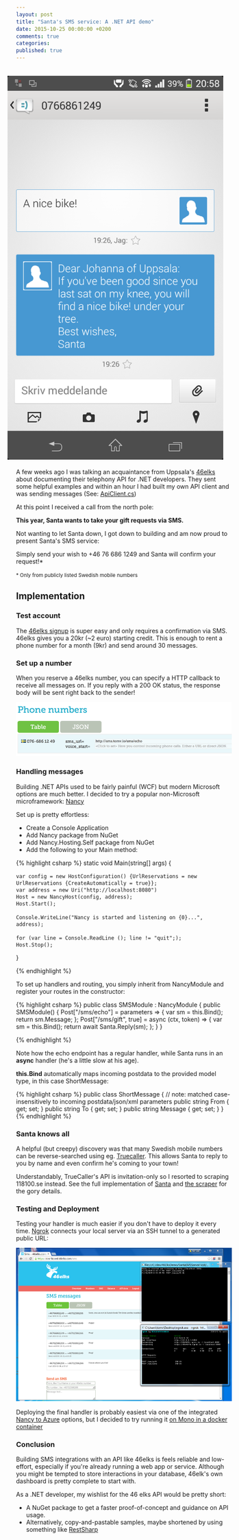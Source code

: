 ```yaml
---
layout: post
title: "Santa's SMS service: A .NET API demo"
date: 2015-10-25 00:00:00 +0200
comments: true
categories:
published: true
---
```


<img style="float: right; padding: 20px" src="https://raw.githubusercontent.com/tomv564/sms-demo/master/images/santa_sms_successful.png"/>

A few weeks ago I was talking an acquaintance from Uppsala's [46elks](https://46elks.com) about documenting their telephony API for .NET developers. They sent some helpful examples and within an hour I had built my own API client and was sending messages (See: [ApiClient.cs](https://github.com/tomv564/sms-demo/blob/master/46ElksClient/ApiClient.cs))

At this point I received a call from the north pole:

**This year, Santa wants to take your gift requests via SMS.**

Not wanting to let Santa down, I got down to building and am now proud to present Santa's SMS service:

Simply send your wish to +46 76 686 1249 and Santa will confirm your request!*

<small>* Only from publicly listed Swedish mobile numbers</small>

## Implementation

### Test account

The [46elks signup](https://46elks.com) is super easy and only requires a confirmation via SMS. 46elks gives you a 20kr (~2 euro) starting credit. This is enough to rent a phone number for a month (9kr) and send around 30 messages.

### Set up a number

When you reserve a 46elks number, you can specify a HTTP callback to receive all messages on. If you reply with a 200 OK status, the response body will be sent right back to the sender!

![46elks dashboard screenshot](https://raw.githubusercontent.com/tomv564/sms-demo/master/images/46elks_phone_number_setup_sized.png)

### Handling messages

Building .NET APIs used to be fairly painful (WCF) but modern Microsoft options are much better. I decided to try a popular non-Microsoft microframework: [Nancy](http://nancyfx.org)

Set up is pretty effortless:

* Create a Console Application
* Add Nancy package from NuGet
* Add Nancy.Hosting.Self package from NuGet
* Add the following to your Main method:

{% highlight csharp %}
static void Main(string[] args) {

    var config = new HostConfiguration() {UrlReservations = new UrlReservations {CreateAutomatically = true}};
    var address = new Uri("http://localhost:8080")
    Host = new NancyHost(config, address);
    Host.Start();

    Console.WriteLine("Nancy is started and listening on {0}...", address);

    for (var line = Console.ReadLine (); line != "quit";);
    Host.Stop();
}

{% endhighlight %}

To set up handlers and routing, you simply inherit from NancyModule and register your routes in the constructor:

{% highlight csharp %}
public class SMSModule : NancyModule
{
    public SMSModule()
    {
        Post["/sms/echo"] = parameters =>
        {
            var sm = this.Bind<ShortMessage>();
            return sm.Message;
        };
        Post["/sms/gift", true] = async (ctx, token) =>
        {
            var sm = this.Bind<ShortMessage>();
            return await Santa.Reply(sm);
        };
    }
}

{% endhighlight %}

Note how the echo endpoint has a regular handler, while Santa runs in an **async** handler (he's a little slow at his age).

**this.Bind** automatically maps incoming postdata to the provided model type, in this case ShortMessage:

{% highlight csharp %}
public class ShortMessage
{
    // note: matched case-insensitively to incoming postdata/json/xml parameters
    public string From { get; set; }
    public string To { get; set; }
    public string Message { get; set; }
}
{% endhighlight %}

### Santa knows all

A helpful (but creepy) discovery was that many Swedish mobile numbers can be reverse-searched using eg. [Truecaller](http://truecaller.com). This allows Santa to reply to you by name and even confirm he's coming to your town!

Understandably, TrueCaller's API is invitation-only so I resorted to scraping 118100.se instead. See the full implementation of [Santa](http://github.com/tomv564/sms-demo/blob/master/SMSServer/Santa.cs) and [the scraper](https://github.com/tomv564/sms-demo/blob/master/SwedishPersonLookup/PersonLookupClient.cs) for the gory details.

### Testing and Deployment

Testing your handler is much easier if you don't have to deploy it every time. [Ngrok](http://ngrok.com) connects your local server via an SSH tunnel to a generated public URL:

![Ngrok screenshot](https://raw.githubusercontent.com/tomv564/sms-demo/master/images/live-testing-with-ngrok-sized.png)

Deploying the final handler is probably easiest via one of the integrated [Nancy to Azure](https://github.com/NancyFx/Nancy/wiki/Hosting-nancy-with-azure#hosting-nancy-on-azure-websites) options, but I decided to try running it [on Mono in a docker container](deploy-nancy-to-dokku.html)

### Conclusion

Building SMS integrations with an API like 46elks is feels reliable and low-effort, especially if you're already running a web app or service. Although you might be tempted to store interactions in your database, 46elk's own dashboard is pretty complete to start with.

As a .NET developer, my wishlist for the 46 elks API would be pretty short:

* A NuGet package to get a faster proof-of-concept and guidance on API usage.
* Alternatively, copy-and-pastable samples, maybe shortened by using something like [RestSharp](http://restsharp.org)
